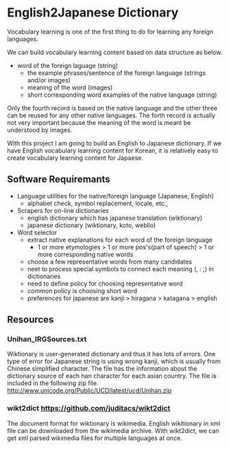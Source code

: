 # English2Japanese Dictionary
Vocabulary learning is one of the first thing to do for learning any foreign languages.

We can build vocabulary learning content based on data structure as below.
* word of the foreign laguage (string)
  * the example phrases/sentence of the foreign language (strings and/or images)
  * meaning of the word (images)
  * short corresponding word examples of the native language (string)

Only the fourth record is based on the native language and the other three can be reused for any other native languages.
The forth record is actually not very important because the meaning of the word is meant be understood by images.

With this project I am going to build an English to Japanese dictionary.
If we have English vocabulary learning content for Korean, it is relatively easy to create vocabulary learning content for Japaese.


## Software Requiremants
* Language utilities for the native/foreign language (Japanese, English)
  * alphabet check, symbol replacement, locale, etc.,
* Scrapers for on-line dictionaries
  * english dictionary which has japanese translation (wiktionary)
  * japanese dictionary (wiktionary, koto, weblio)
* Word selector
  * extract native explanations for each word of the foreign language
    * 1 or more etymologies > 1 or more pos's(part of speech) > 1 or more corresponding native words
  * choose a few representative words from many candidates
  * neet to process special symbols to connect each meaning (, : ;) in dictionaries
  * need to define policy for choosing representative word
  * common policy is choosing short word
  * preferences for japanese are kanji > hiragana > katagana > english

## Resources
### Unihan_IRGSources.txt
Wiktionary is user-generated dictionary and thus it has lots of errors.
One type of error for Japanese string is using wrong kanji, which is usually from Chinese simplified character.
The file has the information about the dictionary source of each han character for each asian country.
The file is included in the following zip file. http://www.unicode.org/Public/UCD/latest/ucd/Unihan.zip

### wikt2dict https://github.com/juditacs/wikt2dict
The document format for wiktionary is wikimedia.
English wikitionary in xml file can be downloaded from the wikimedia archive.
With wikt2dict, we can get xml parsed wikimedia files for multiple languages at once.
